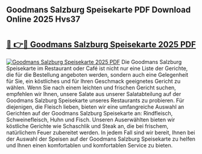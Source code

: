 ## Goodmans Salzburg Speisekarte PDF Download Online 2025 Hvs37

# <h2><a href="http://gc96r7.nevu.top/?p=Goodmans+Salzburg+Speisekarte">🔗 👉🔴 Goodmans Salzburg Speisekarte 2025 PDF</a></h2>

[![Goodmans Salzburg Speisekarte 2025 PDF](https://i.imgur.com/dBaPXMq.png)](http://gc96r7.nevu.top/?p=Goodmans+Salzburg+Speisekarte)
Die Goodmans Salzburg Speisekarte im Restaurant oder Café ist nicht nur eine Liste der Gerichte, die für die Bestellung angeboten werden, sondern auch eine Gelegenheit für Sie, ein köstliches und für Ihren Geschmack geeignetes Gericht zu wählen. Wenn Sie nach einem leichten und frischen Gericht suchen, empfehlen wir Ihnen, unsere Salate aus unserer Salatabteilung auf der Goodmans Salzburg Speisekarte unseres Restaurants zu probieren. Für diejenigen, die Fleisch lieben, bieten wir eine umfangreiche Auswahl an Gerichten auf der Goodmans Salzburg Speisekarte an: Rindfleisch, Schweinefleisch, Huhn und Fisch. Unseren Auserwählten bieten wir köstliche Gerichte wie Schaschlik und Steak an, die bei frischem, natürlichem Feuer zubereitet werden. In jedem Fall sind wir bereit, Ihnen bei der Auswahl der Speisen auf der Goodmans Salzburg Speisekarte zu helfen und Ihnen einen komfortablen und komfortablen Service zu bieten.
